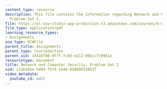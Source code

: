 ```yaml
---
content_type: resource
description: This file contains the information regarding Network and Computer Security,
  Problem Set 2.
file: https://ol-ocw-studio-app-production.s3.amazonaws.com/courses/6-857-network-and-computer-security-spring-2014/c1ab4dba5404f5742a486d068d330b3f_MIT6_857S14_ps2.pdf
file_type: application/pdf
learning_resource_types:
- Assignments
ocw_type: OCWFile
parent_title: Assignments
parent_type: CourseSection
parent_uid: 144107b0-9f7f-fc0d-e212-00bcc7c0981e
resourcetype: Document
title: Network and Computer Security, Problem Set 2
uid: c1ab4dba-5404-f574-2a48-6d068d330b3f
video_metadata:
  youtube_id: null
---
```

